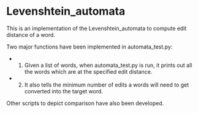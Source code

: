 # Levenshtein_automata 

This is an implementation of the Levenshtein_automata to compute edit distance of a word.

Two major functions have been implemented in automata_test.py:
 - 1. Given a list of words, when automata_test.py is run, it prints out all the words which are at the specified edit distance.
 - 2. It also tells the minimum number of edits a words will need to get converted into the target word.

Other scripts to depict comparison have also been developed.


